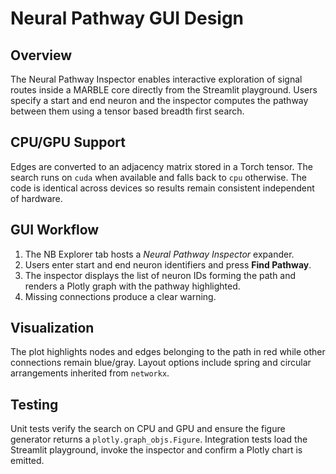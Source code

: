 # Neural Pathway GUI Design

## Overview
The Neural Pathway Inspector enables interactive exploration of signal routes
inside a MARBLE core directly from the Streamlit playground. Users specify a
start and end neuron and the inspector computes the pathway between them using
a tensor based breadth first search.

## CPU/GPU Support
Edges are converted to an adjacency matrix stored in a Torch tensor. The search
runs on ``cuda`` when available and falls back to ``cpu`` otherwise. The code is
identical across devices so results remain consistent independent of hardware.

## GUI Workflow
1. The NB Explorer tab hosts a *Neural Pathway Inspector* expander.
2. Users enter start and end neuron identifiers and press **Find Pathway**.
3. The inspector displays the list of neuron IDs forming the path and renders a
   Plotly graph with the pathway highlighted.
4. Missing connections produce a clear warning.

## Visualization
The plot highlights nodes and edges belonging to the path in red while other
connections remain blue/gray. Layout options include spring and circular
arrangements inherited from ``networkx``.

## Testing
Unit tests verify the search on CPU and GPU and ensure the figure generator
returns a ``plotly.graph_objs.Figure``. Integration tests load the Streamlit
playground, invoke the inspector and confirm a Plotly chart is emitted.
